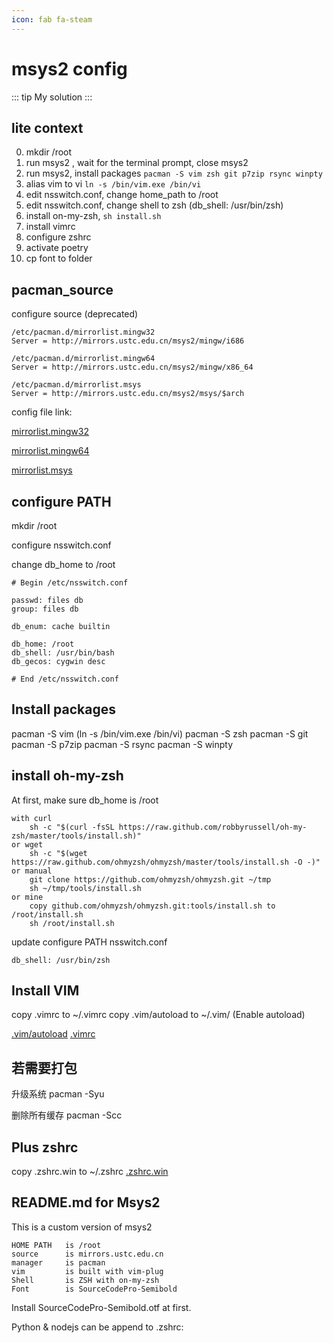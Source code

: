```yaml
---
icon: fab fa-steam
---
```


# msys2 config

::: tip
My solution
:::

## lite context

0. mkdir /root
1. run msys2 , wait for the terminal prompt, close msys2
2. run msys2, install packages  `pacman -S vim zsh git p7zip rsync winpty`
3. alias vim to vi `ln -s /bin/vim.exe /bin/vi`
4. edit nsswitch.conf, change home_path to /root
5. edit nsswitch.conf, change shell to zsh (db_shell: /usr/bin/zsh)
6. install on-my-zsh, `sh install.sh`
7. install vimrc
8. configure zshrc
9. activate poetry
10. cp font to folder


## pacman_source

configure source (deprecated)

```shell
/etc/pacman.d/mirrorlist.mingw32
Server = http://mirrors.ustc.edu.cn/msys2/mingw/i686

/etc/pacman.d/mirrorlist.mingw64
Server = http://mirrors.ustc.edu.cn/msys2/mingw/x86_64

/etc/pacman.d/mirrorlist.msys
Server = http://mirrors.ustc.edu.cn/msys2/msys/$arch
```
config file link:

[mirrorlist.mingw32](/delta/msys64_build/root/src/mirrorlist.mingw32) 

[mirrorlist.mingw64](/delta/msys64_build/root/src/mirrorlist.mingw64) 

[mirrorlist.msys](/delta/msys64_build/root/src/mirrorlist.msys) 

## configure PATH

mkdir /root

configure nsswitch.conf

change db_home to /root

```shell
# Begin /etc/nsswitch.conf

passwd: files db
group: files db

db_enum: cache builtin

db_home: /root
db_shell: /usr/bin/bash
db_gecos: cygwin desc

# End /etc/nsswitch.conf
```

## Install packages

pacman -S vim       (ln -s /bin/vim.exe /bin/vi)
pacman -S zsh
pacman -S git
pacman -S p7zip
pacman -S rsync
pacman -S winpty

## install oh-my-zsh

At first, make sure db_home is /root
```shell
with curl
    sh -c "$(curl -fsSL https://raw.github.com/robbyrussell/oh-my-zsh/master/tools/install.sh)"
or wget
    sh -c "$(wget https://raw.github.com/ohmyzsh/ohmyzsh/master/tools/install.sh -O -)"
or manual
    git clone https://github.com/ohmyzsh/ohmyzsh.git ~/tmp
    sh ~/tmp/tools/install.sh
or mine
    copy github.com/ohmyzsh/ohmyzsh.git:tools/install.sh to /root/install.sh
    sh /root/install.sh
```

update configure PATH nsswitch.conf
```
db_shell: /usr/bin/zsh
```

## Install VIM

copy .vimrc to ~/.vimrc
copy .vim/autoload to ~/.vim/  (Enable autoload)

[.vim/autoload](/delta/vim/.vim/autoload) 
[.vimrc](/delta/vim/.vimrc)


## 若需要打包

升级系统
pacman -Syu

删除所有缓存
pacman -Scc

## Plus zshrc

copy .zshrc.win to ~/.zshrc
[.zshrc.win](/delta/vim/.vimrc)


## README.md  for  Msys2

This is a custom version of msys2

```
HOME PATH   is /root
source      is mirrors.ustc.edu.cn
manager     is pacman
vim         is built with vim-plug
Shell       is ZSH with on-my-zsh
Font        is SourceCodePro-Semibold
```

Install SourceCodePro-Semibold.otf at first.

Python & nodejs can be append to .zshrc:

